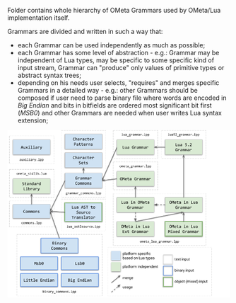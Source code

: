 Folder contains whole hierarchy of OMeta Grammars used by OMeta/Lua implementation itself.

Grammars are divided and written in such a way that:
- each Grammar can be used independently as much as possible;
- each Grammar has some level of abstraction - e.g.: Grammar may be independent of Lua types, may be specific to some specific kind of input stream, Grammar can "produce" only values of primitive types or abstract syntax trees;
- depending on his needs user selects, "requires" and merges specific Grammars in a detailed way - e.g.: other Grammars should be composed if user need to parse binary file where words are encoded in *Big Endian* and bits in bitfields are ordered most significant bit first (*MSB0*) and other Grammars are needed when user writes Lua syntax extension;

![OMeta/Lua packages](./ometa_packages.png)
